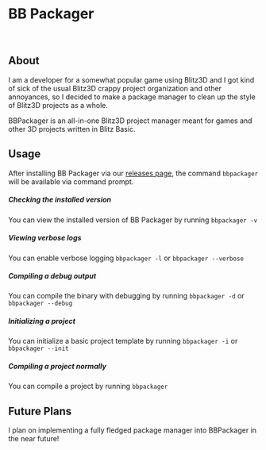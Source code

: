 # BB Packager

<img src="https://img.shields.io/github/v/release/hlpdev/BBPackager" alt=""> <img src="https://img.shields.io/badge/dotnet-9.0-%234e2acd?label=dotnet
" alt=""> <img src="https://img.shields.io/badge/Blitz%20Version-Blitz3D%20TSS-%23ead65d?label=blitz version" alt="">

## About
I am a developer for a somewhat popular game using Blitz3D and I got kind of sick 
of the usual Blitz3D crappy project organization and other annoyances, so I decided 
to make a package manager to clean up the style of Blitz3D projects as a whole.

BBPackager is an all-in-one Blitz3D project manager meant for games and other 3D
projects written in Blitz Basic.

## Usage
After installing BB Packager via our [releases page](https://github.com/hlpdev/BBPackager/releases/latest), the command
``bbpackager`` will be available via command prompt.

##### Checking the installed version
You can view the installed version of BB Packager by running ``bbpackager -v``

##### Viewing verbose logs
You can enable verbose logging ``bbpackager -l`` or ``bbpackager --verbose``

##### Compiling a debug output
You can compile the binary with debugging by running ``bbpackager -d`` or ``bbpackager --debug``

##### Initializing a project
You can initialize a basic project template by running ``bbpackager -i`` or ``bbpackager --init``

##### Compiling a project normally
You can compile a project by running ``bbpackager``

## Future Plans
I plan on implementing a fully fledged package manager into BBPackager in the near future!
